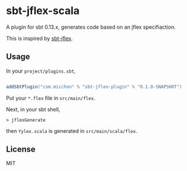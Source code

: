 # sbt-jflex-scala

A plugin for sbt 0.13.x, generates code based on an jflex specifiaction.

This is inspired by [sbt-jflex](https://github.com/dlwh/sbt-jflex).

## Usage

In your `project/plugins.sbt`, 

```scala

addSbtPlugin("com.micchon" % "sbt-jflex-plugin" % "0.1.0-SNAPSHOT")
```

Put your `*.flex` file in `src/main/flex`.

Next, in your sbt shell, 

```
> jflexGenerate
```

then `Yylex.scala` is generated in `src/main/scala/flex`.

## License

MIT